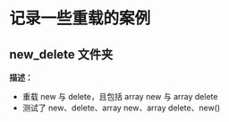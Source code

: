 # 记录一些重载的案例
## new_delete 文件夹
**描述：**
- 重载 new 与 delete，且包括 array new 与 array delete
- 测试了 new、delete、array new、array delete、new()